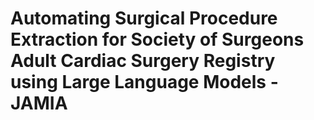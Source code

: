 # Automating Surgical Procedure Extraction for Society of Surgeons Adult Cardiac Surgery Registry using Large Language Models - JAMIA
